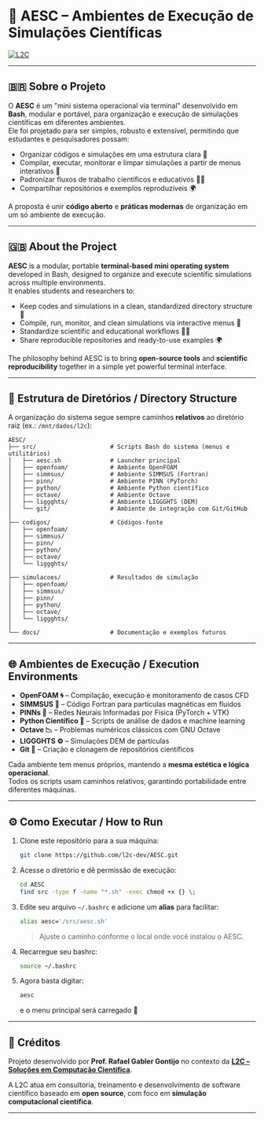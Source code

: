 # 🧪 AESC – Ambientes de Execução de Simulações Científicas

[![L2C](https://img.shields.io/badge/L2C-Soluções%20em%20Computação%20Científica-blue)](https://www.l2c.dev.br)

---

## 🇧🇷 Sobre o Projeto

O **AESC** é um "mini sistema operacional via terminal" desenvolvido em **Bash**, modular e portável, para organização e execução de simulações científicas em diferentes ambientes.  
Ele foi projetado para ser simples, robusto e extensível, permitindo que estudantes e pesquisadores possam:

- Organizar códigos e simulações em uma estrutura clara 📂  
- Compilar, executar, monitorar e limpar simulações a partir de menus interativos 🧭  
- Padronizar fluxos de trabalho científicos e educativos 👨‍🏫  
- Compartilhar repositórios e exemplos reproduzíveis 🌍  

A proposta é unir **código aberto** e **práticas modernas** de organização em um só ambiente de execução.

---

## 🇬🇧 About the Project

**AESC** is a modular, portable **terminal-based mini operating system** developed in Bash, designed to organize and execute scientific simulations across multiple environments.  
It enables students and researchers to:

- Keep codes and simulations in a clean, standardized directory structure 📂  
- Compile, run, monitor, and clean simulations via interactive menus 🧭  
- Standardize scientific and educational workflows 👨‍🏫  
- Share reproducible repositories and ready-to-use examples 🌍  

The philosophy behind AESC is to bring **open-source tools** and **scientific reproducibility** together in a simple yet powerful terminal interface.

---

## 📂 Estrutura de Diretórios / Directory Structure

A organização do sistema segue sempre caminhos **relativos** ao diretório raiz (ex.: `/mnt/dados/l2c`):

```
AESC/
├── src/                     # Scripts Bash do sistema (menus e utilitários)
│   ├── aesc.sh              # Launcher principal
│   ├── openfoam/            # Ambiente OpenFOAM
│   ├── simmsus/             # Ambiente SIMMSUS (Fortran)
│   ├── pinn/                # Ambiente PINN (PyTorch)
│   ├── python/              # Ambiente Python científico
│   ├── octave/              # Ambiente Octave
│   ├── liggghts/            # Ambiente LIGGGHTS (DEM)
│   └── git/                 # Ambiente de integração com Git/GitHub
│
├── codigos/                 # Códigos-fonte
│   ├── openfoam/
│   ├── simmsus/
│   ├── pinn/
│   ├── python/
│   ├── octave/
│   └── liggghts/
│
├── simulacoes/              # Resultados de simulação
│   ├── openfoam/
│   ├── simmsus/
│   ├── pinn/
│   ├── python/
│   ├── octave/
│   └── liggghts/
│
└── docs/                    # Documentação e exemplos futuros
```

---

## 🌐 Ambientes de Execução / Execution Environments

- **OpenFOAM 🌀** – Compilação, execução e monitoramento de casos CFD  
- **SIMMSUS 🧲** – Código Fortran para partículas magnéticas em fluidos  
- **PINNs 🤖** – Redes Neurais Informadas por Física (PyTorch + VTK)  
- **Python Científico 🐍** – Scripts de análise de dados e machine learning  
- **Octave 📉** – Problemas numéricos clássicos com GNU Octave  
- **LIGGGHTS ⚙️** – Simulações DEM de partículas  
- **Git 🧰** – Criação e clonagem de repositórios científicos  

Cada ambiente tem menus próprios, mantendo a **mesma estética e lógica operacional**.  
Todos os scripts usam caminhos relativos, garantindo portabilidade entre diferentes máquinas.

---

## ⚙️ Como Executar / How to Run

1. Clone este repositório para a sua máquina:  

   ```bash
   git clone https://github.com/l2c-dev/AESC.git
   ```

2. Acesse o diretório e dê permissão de execução:  

   ```bash
   cd AESC
   find src -type f -name "*.sh" -exec chmod +x {} \;
   ```

3. Edite seu arquivo `~/.bashrc` e adicione um **alias** para facilitar:  

   ```bash
   alias aesc='/src/aesc.sh'
   ```

   > Ajuste o caminho conforme o local onde você instalou o AESC.

4. Recarregue seu bashrc:  

   ```bash
   source ~/.bashrc
   ```

5. Agora basta digitar:  

   ```bash
   aesc
   ```

   e o menu principal será carregado 🎉

---

## 🤝 Créditos

Projeto desenvolvido por **Prof. Rafael Gabler Gontijo** no contexto da [**L2C – Soluções em Computação Científica**](https://www.l2c.dev.br).  

A L2C atua em consultoria, treinamento e desenvolvimento de software científico baseado em **open source**, com foco em **simulação computacional científica**.

---
